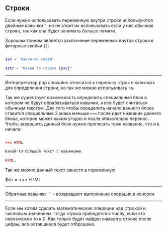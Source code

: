 ## Cтроки

Если нужно использовать переменную внутри строки используются двойные кавычки `"`, но не стоит их использовать если у нас обычная строка, так как она будет занимать больше памяти.

Хорошим тонном является заключение переменных внутри строки в фигурные скобки `{}`:

```php

$sv = 'Какое-то слово'

$str = "Какая то строка {$sv}"

```

---

Интерпретатор php спокойно относится к переносу строк в кавычках для определения строки, но так же можно использовать `\n`.

Так же существует возможность определить специальный блок в котором не будут обрабатываться кавычки, а все будет считаться обычным текстом. Для того чтобы определить начало данного блока ставится специальные 3 знака меньше `<<<` после идет название данного блока, которое может каким угодно и после обязательно перенос. Чтобы завершить данный блок нужно прописать тоже название, что и в начале:

```php

<<< HTML

Какой-то большой текст с кавычками.

HTML;

```

Так же можно данный текст занести в переменную

$str = <<< HTML

---

Обратные кавычки ` `` ` - возвращают выполнение операции в консоли.

---

Если мы хотим сделать математические операции над строкой и числовым значением, тогда строка приведется к числу, если это невозможно то к 0. Как только будет найден символ в строке после цифры, все оставшиеся будет отброшено.
